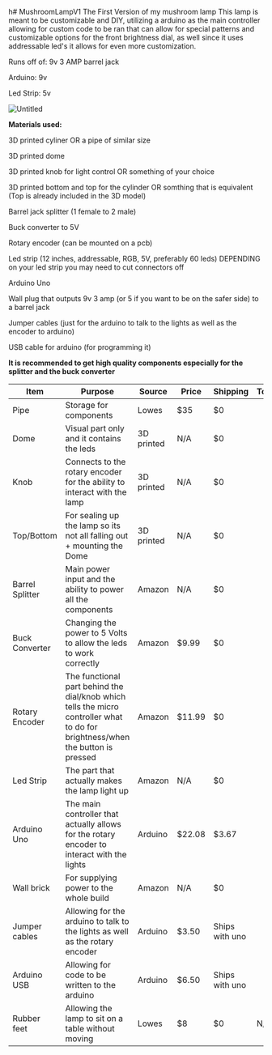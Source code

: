 h# MushroomLampV1
The First Version of my mushroom lamp
This lamp is meant to be customizable and DIY, utilizing a arduino as the main controller allowing for custom code to be ran that can allow for special patterns and customizable options for the front brightness dial, as well since it uses addressable led's it allows for even more customization.

Runs off of: 9v 3 AMP barrel jack

Arduino: 9v

Led Strip: 5v

![Untitled](https://github.com/user-attachments/assets/47a2e66f-97d6-46ff-b654-8348a965a057)

**Materials used:**

3D printed cyliner OR a pipe of similar size

3D printed dome

3D printed knob for light control OR something of your choice

3D printed bottom and top for the cylinder OR somthing that is equivalent (Top is already included in the 3D model)

Barrel jack splitter (1 female to 2 male)

Buck converter to 5V

Rotary encoder (can be mounted on a pcb)

Led strip (12 inches, addressable, RGB, 5V, preferably 60 leds) DEPENDING on your led strip you may need to cut connectors off

Arduino Uno

Wall plug that outputs 9v 3 amp (or 5 if you want to be on the safer side) to a barrel jack

Jumper cables (just for the arduino to talk to the lights as well as the encoder to arduino)

USB cable for arduino (for programming it)

**It is recommended to get high quality components especially for the splitter and the buck converter**

|     Item      |                                                        Purpose                                                               |     Source    |     Price     |    Shipping    |    Total+Tax   |
| ------------- | ---------------------------------------------------------------------------------------------------------------------------- | ------------- | ------------- | -------------- | -------------- |
|Pipe           |Storage for components                                                                                                        |Lowes          |$35            |      $0        |                |
|Dome           |Visual part only and it contains the leds                                                                                     |3D printed     |N/A            |      $0        |                |
|Knob           |Connects to the rotary encoder for the ability to interact with the lamp                                                      |3D printed     |N/A            |      $0        |                |
|Top/Bottom     |For sealing up the lamp so its not all falling out + mounting the Dome                                                        |3D printed     |N/A            |      $0        |                |
|Barrel Splitter|Main power input and the ability to power all the components                                                                  |Amazon         |N/A            |      $0        |                |
|Buck Converter |Changing the power to 5 Volts to allow the leds to work correctly                                                             |Amazon         |$9.99          |      $0        |                |
|Rotary Encoder |The functional part behind the dial/knob which tells the micro controller what to do for brightness/when the button is pressed|Amazon         |$11.99         |      $0        |                |
|Led Strip      |The part that actually makes the lamp light up                                                                                |Amazon         |N/A            |      $0        |                |
|Arduino Uno    |The main controller that actually allows for the rotary encoder to interact with the lights                                   |Arduino        |$22.08         |      $3.67     |                |
|Wall brick     |For supplying power to the whole build                                                                                        |Amazon         |N/A            |      $0        |                |
|Jumper cables  |Allowing for the arduino to talk to the lights as well as the rotary encoder                                                  |Arduino        |$3.50          |Ships with uno  |                |
|Arduino USB    |Allowing for code to be written to the arduino                                                                                |Arduino        |$6.50          |Ships with uno  |                |
|Rubber feet    |Allowing the lamp to sit on a table without moving                                                                            |Lowes          |$8             |      $0        |       N/A      |
